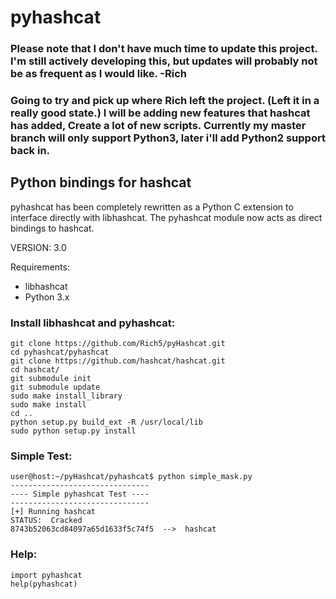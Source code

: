 # pyhashcat

### Please note that I don't have much time to update this project. I'm still actively developing this, but updates will probably not be as frequent as I would like. -Rich

### Going to try and pick up where Rich left the project. (Left it in a really good state.) I will be adding new features that hashcat has added, Create a lot of new scripts. Currently my master branch will only support Python3, later i'll add Python2 support back in.

Python bindings for hashcat
------

pyhashcat has been completely rewritten as a Python C extension to interface directly with libhashcat. The pyhashcat module now acts as direct bindings to hashcat.

VERSION: 3.0

Requirements:
* libhashcat
* Python 3.x

### Install libhashcat and pyhashcat:

```
git clone https://github.com/Rich5/pyHashcat.git
cd pyhashcat/pyhashcat
git clone https://github.com/hashcat/hashcat.git
cd hashcat/
git submodule init
git submodule update
sudo make install_library
sudo make install
cd ..
python setup.py build_ext -R /usr/local/lib
sudo python setup.py install
```

### Simple Test:

```
user@host:~/pyHashcat/pyhashcat$ python simple_mask.py
-------------------------------
---- Simple pyhashcat Test ----
-------------------------------
[+] Running hashcat
STATUS:  Cracked
8743b52063cd84097a65d1633f5c74f5  -->  hashcat
```

### Help:

```
import pyhashcat
help(pyhashcat)
```
